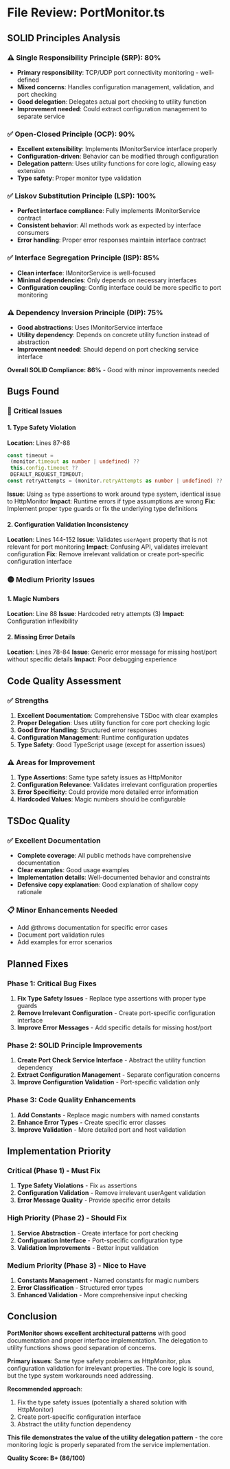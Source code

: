 # File Review: PortMonitor.ts

## SOLID Principles Analysis

### ⚠️ Single Responsibility Principle (SRP): 80%

- **Primary responsibility**: TCP/UDP port connectivity monitoring - well-defined
- **Mixed concerns**: Handles configuration management, validation, and port checking
- **Good delegation**: Delegates actual port checking to utility function
- **Improvement needed**: Could extract configuration management to separate service

### ✅ Open-Closed Principle (OCP): 90%

- **Excellent extensibility**: Implements IMonitorService interface properly
- **Configuration-driven**: Behavior can be modified through configuration
- **Delegation pattern**: Uses utility functions for core logic, allowing easy extension
- **Type safety**: Proper monitor type validation

### ✅ Liskov Substitution Principle (LSP): 100%

- **Perfect interface compliance**: Fully implements IMonitorService contract
- **Consistent behavior**: All methods work as expected by interface consumers
- **Error handling**: Proper error responses maintain interface contract

### ✅ Interface Segregation Principle (ISP): 85%

- **Clean interface**: IMonitorService is well-focused
- **Minimal dependencies**: Only depends on necessary interfaces
- **Configuration coupling**: Config interface could be more specific to port monitoring

### ⚠️ Dependency Inversion Principle (DIP): 75%

- **Good abstractions**: Uses IMonitorService interface
- **Utility dependency**: Depends on concrete utility function instead of abstraction
- **Improvement needed**: Should depend on port checking service interface

**Overall SOLID Compliance: 86%** - Good with minor improvements needed

## Bugs Found

### 🔴 Critical Issues

#### 1. Type Safety Violation

**Location**: Lines 87-88

```typescript
const timeout =
 (monitor.timeout as number | undefined) ??
 this.config.timeout ??
 DEFAULT_REQUEST_TIMEOUT;
const retryAttempts = (monitor.retryAttempts as number | undefined) ?? 3;
```

**Issue**: Using `as` type assertions to work around type system, identical issue to HttpMonitor
**Impact**: Runtime errors if type assumptions are wrong
**Fix**: Implement proper type guards or fix the underlying type definitions

#### 2. Configuration Validation Inconsistency

**Location**: Lines 144-152
**Issue**: Validates `userAgent` property that is not relevant for port monitoring
**Impact**: Confusing API, validates irrelevant configuration
**Fix**: Remove irrelevant validation or create port-specific configuration interface

### 🟡 Medium Priority Issues

#### 1. Magic Numbers

**Location**: Line 88
**Issue**: Hardcoded retry attempts (3)
**Impact**: Configuration inflexibility

#### 2. Missing Error Details

**Location**: Lines 78-84
**Issue**: Generic error message for missing host/port without specific details
**Impact**: Poor debugging experience

## Code Quality Assessment

### ✅ Strengths

1. **Excellent Documentation**: Comprehensive TSDoc with clear examples
2. **Proper Delegation**: Uses utility function for core port checking logic
3. **Good Error Handling**: Structured error responses
4. **Configuration Management**: Runtime configuration updates
5. **Type Safety**: Good TypeScript usage (except for assertion issues)

### ⚠️ Areas for Improvement

1. **Type Assertions**: Same type safety issues as HttpMonitor
2. **Configuration Relevance**: Validates irrelevant configuration properties
3. **Error Specificity**: Could provide more detailed error information
4. **Hardcoded Values**: Magic numbers should be configurable

## TSDoc Quality

### ✅ Excellent Documentation

- **Complete coverage**: All public methods have comprehensive documentation
- **Clear examples**: Good usage examples
- **Implementation details**: Well-documented behavior and constraints
- **Defensive copy explanation**: Good explanation of shallow copy rationale

### 📋 Minor Enhancements Needed

- Add @throws documentation for specific error cases
- Document port validation rules
- Add examples for error scenarios

## Planned Fixes

### Phase 1: Critical Bug Fixes

1. **Fix Type Safety Issues** - Replace type assertions with proper type guards
2. **Remove Irrelevant Configuration** - Create port-specific configuration interface
3. **Improve Error Messages** - Add specific details for missing host/port

### Phase 2: SOLID Principle Improvements

1. **Create Port Check Service Interface** - Abstract the utility function dependency
2. **Extract Configuration Management** - Separate configuration concerns
3. **Improve Configuration Validation** - Port-specific validation only

### Phase 3: Code Quality Enhancements

1. **Add Constants** - Replace magic numbers with named constants
2. **Enhance Error Types** - Create specific error classes
3. **Improve Validation** - More detailed port and host validation

## Implementation Priority

### Critical (Phase 1) - Must Fix

1. **Type Safety Violations** - Fix `as` assertions
2. **Configuration Validation** - Remove irrelevant userAgent validation
3. **Error Message Quality** - Provide specific error details

### High Priority (Phase 2) - Should Fix

1. **Service Abstraction** - Create interface for port checking
2. **Configuration Interface** - Port-specific configuration type
3. **Validation Improvements** - Better input validation

### Medium Priority (Phase 3) - Nice to Have

1. **Constants Management** - Named constants for magic numbers
2. **Error Classification** - Structured error types
3. **Enhanced Validation** - More comprehensive input checking

## Conclusion

**PortMonitor shows excellent architectural patterns** with good documentation and proper interface implementation. The delegation to utility functions shows good separation of concerns.

**Primary issues**: Same type safety problems as HttpMonitor, plus configuration validation for irrelevant properties. The core logic is sound, but the type system workarounds need addressing.

**Recommended approach**:

1. Fix the type safety issues (potentially a shared solution with HttpMonitor)
2. Create port-specific configuration interface
3. Abstract the utility function dependency

**This file demonstrates the value of the utility delegation pattern** - the core monitoring logic is properly separated from the service implementation.

**Quality Score: B+ (86/100)**
